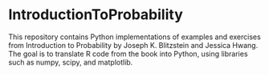 # IntroductionToProbability
This repository contains Python implementations of examples and exercises from Introduction to Probability by Joseph K. Blitzstein and Jessica Hwang. The goal is to translate R code from the book into Python, using libraries such as numpy, scipy, and matplotlib.
